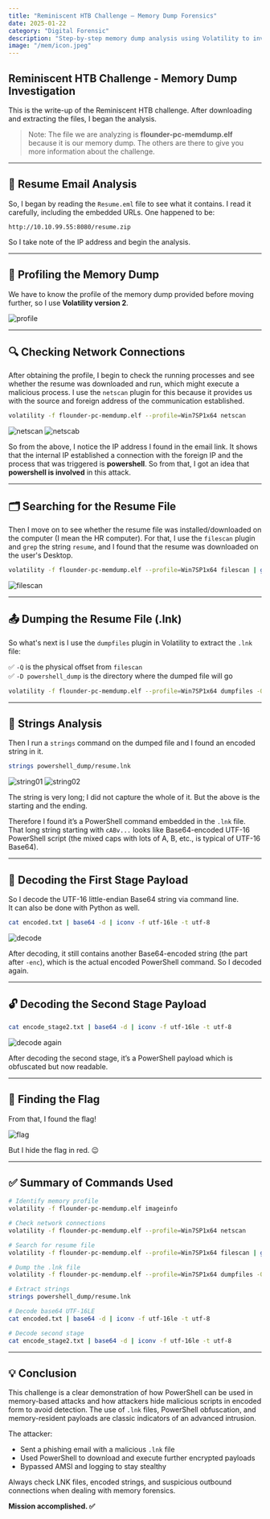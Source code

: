 ```yaml
---
title: "Reminiscent HTB Challenge – Memory Dump Forensics"
date: 2025-01-22
category: "Digital Forensic"
description: "Step-by-step memory dump analysis using Volatility to investigate a phishing attack involving PowerShell payloads and .lnk file obfuscation."
image: "/mem/icon.jpeg"
---
```



## Reminiscent HTB Challenge - Memory Dump Investigation

This is the write-up of the Reminiscent HTB challenge. After downloading and extracting the files, I began the analysis.

> Note: The file we are analyzing is **flounder-pc-memdump.elf** because it is our memory dump. The others are there to give you more information about the challenge.

---

## 📧 Resume Email Analysis

So, I began by reading the `Resume.eml` file to see what it contains. I read it carefully, including the embedded URLs. One happened to be:

```
http://10.10.99.55:8080/resume.zip
```

So I take note of the IP address and begin the analysis.

---

## 🧠 Profiling the Memory Dump

We have to know the profile of the memory dump provided before moving further, so I use **Volatility version 2**.

![profile](/blog-images/mem/hprofile.PNG)

---

## 🔍 Checking Network Connections

After obtaining the profile, I begin to check the running processes and see whether the resume was downloaded and run, which might execute a malicious process. I use the `netscan` plugin for this because it provides us with the source and foreign address of the communication established.

```bash
volatility -f flounder-pc-memdump.elf --profile=Win7SP1x64 netscan
```

![netscan](/blog-images/mem/netscan1.PNG)
![netscab](/blog-images/mem/netscan2.PNG)

So from the above, I notice the IP address I found in the email link. It shows that the internal IP established a connection with the foreign IP and the process that was triggered is **powershell**. So from that, I got an idea that **powershell is involved** in this attack.

---

## 🗂️ Searching for the Resume File

Then I move on to see whether the resume file was installed/downloaded on the computer (I mean the HR computer). For that, I use the `filescan` plugin and `grep` the string `resume`, and I found that the resume was downloaded on the user's Desktop.

```bash
volatility -f flounder-pc-memdump.elf --profile=Win7SP1x64 filescan | grep -i resume
```

![filescan](/blog-images/mem/filescan.PNG)

---

## 📤 Dumping the Resume File (.lnk)

So what's next is I use the `dumpfiles` plugin in Volatility to extract the `.lnk` file:

✅ `-Q` is the physical offset from `filescan`  
✅ `-D powershell_dump` is the directory where the dumped file will go

```bash
volatility -f flounder-pc-memdump.elf --profile=Win7SP1x64 dumpfiles -Q <OFFSET> -D powershell_dump
```

---

## 🔡 Strings Analysis

Then I run a `strings` command on the dumped file and I found an encoded string in it.

```bash
strings powershell_dump/resume.lnk
```

![string01](/blog-images/mem/string01.PNG)
![string02](/blog-images/mem/string02.PNG)

The string is very long; I did not capture the whole of it. But the above is the starting and the ending.

Therefore I found it’s a PowerShell command embedded in the `.lnk` file.  
That long string starting with `cABv...` looks like Base64-encoded UTF-16 PowerShell script (the mixed caps with lots of A, B, etc., is typical of UTF-16 Base64).

---

## 🧪 Decoding the First Stage Payload

So I decode the UTF-16 little-endian Base64 string via command line.  
It can also be done with Python as well.

```bash
cat encoded.txt | base64 -d | iconv -f utf-16le -t utf-8
```

![decode](/blog-images/mem/encode01.PNG)

After decoding, it still contains another Base64-encoded string (the part after `-enc`), which is the actual encoded PowerShell command. So I decoded again.

---

## 🔓 Decoding the Second Stage Payload

```bash
cat encode_stage2.txt | base64 -d | iconv -f utf-16le -t utf-8
```

![decode again](/blog-images/mem/encoded_second_stage.PNG)

After decoding the second stage, it’s a PowerShell payload which is obfuscated but now readable.

---

## 🏁 Finding the Flag

From that, I found the flag!

![flag](/blog-images/mem/flag.PNG)

But I hide the flag in red. 😉

---

## ✅ Summary of Commands Used

```bash
# Identify memory profile
volatility -f flounder-pc-memdump.elf imageinfo

# Check network connections
volatility -f flounder-pc-memdump.elf --profile=Win7SP1x64 netscan

# Search for resume file
volatility -f flounder-pc-memdump.elf --profile=Win7SP1x64 filescan | grep -i resume

# Dump the .lnk file
volatility -f flounder-pc-memdump.elf --profile=Win7SP1x64 dumpfiles -Q <OFFSET> -D powershell_dump

# Extract strings
strings powershell_dump/resume.lnk

# Decode base64 UTF-16LE
cat encoded.txt | base64 -d | iconv -f utf-16le -t utf-8

# Decode second stage
cat encode_stage2.txt | base64 -d | iconv -f utf-16le -t utf-8
```

---


## 💡 Conclusion

This challenge is a clear demonstration of how PowerShell can be used in memory-based attacks and how attackers hide malicious scripts in encoded form to avoid detection. The use of `.lnk` files, PowerShell obfuscation, and memory-resident payloads are classic indicators of an advanced intrusion.

The attacker:
- Sent a phishing email with a malicious `.lnk` file
- Used PowerShell to download and execute further encrypted payloads
- Bypassed AMSI and logging to stay stealthy

Always check LNK files, encoded strings, and suspicious outbound connections when dealing with memory forensics.

**Mission accomplished. ✅**
